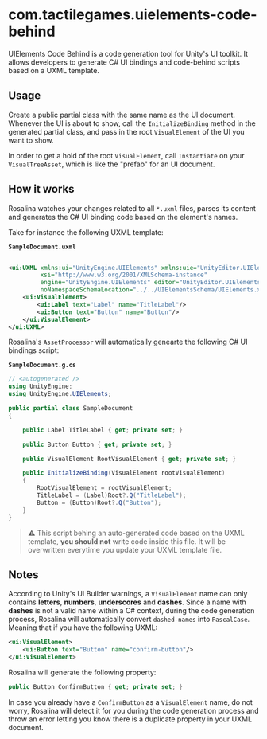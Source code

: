 # com.tactilegames.uielements-code-behind

UIElements Code Behind is a code generation tool for Unity's UI toolkit. It allows developers to generate C# UI bindings and
code-behind scripts based on a UXML template.

## Usage
Create a public partial class with the same name as the UI document. Whenever the UI is about to show, call the `InitializeBinding` method in the generated partial class, and pass in the root `VisualElement` of the UI you want to show. 

In order to get a hold of the root `VisualElement`, call `Instantiate` on your `VisualTreeAsset`, which is like the "prefab" for an UI document.

## How it works

Rosalina watches your changes related to all `*.uxml` files, parses its content and generates the C# UI
binding code based on the element's names.

Take for instance the following UXML template:

**`SampleDocument.uxml`**

```xml

<ui:UXML xmlns:ui="UnityEngine.UIElements" xmlns:uie="UnityEditor.UIElements"
         xsi="http://www.w3.org/2001/XMLSchema-instance"
         engine="UnityEngine.UIElements" editor="UnityEditor.UIElements"
         noNamespaceSchemaLocation="../../UIElementsSchema/UIElements.xsd" editor-extension-mode="False">
    <ui:VisualElement>
        <ui:Label text="Label" name="TitleLabel"/>
        <ui:Button text="Button" name="Button"/>
    </ui:VisualElement>
</ui:UXML>
```

Rosalina's `AssetProcessor` will automatically genearte the following C# UI bindings script:

**`SampleDocument.g.cs`**

```csharp
// <autogenerated />
using UnityEngine;
using UnityEngine.UIElements;

public partial class SampleDocument
{

    public Label TitleLabel { get; private set; }

    public Button Button { get; private set; }

    public VisualElement RootVisualElement { get; private set; }

    public InitializeBinding(VisualElement rootVisualElement)
    {
        RootVisualElement = rootVisualElement;
        TitleLabel = (Label)Root?.Q("TitleLabel");
        Button = (Button)Root?.Q("Button");
    }
}
```

> ⚠️ This script behing an auto-generated code based on the UXML template, **you should not** write code inside this
> file. It will be overwritten everytime you update your UXML template file.



## Notes

According to Unity's UI Builder warnings, a `VisualElement` name can only contains **letters**, **numbers**, **underscores** and **dashes**.
Since a name with **dashes** is not a valid name within a C# context, during the code generation process, Rosalina will automatically convert `dashed-names` into `PascalCase`.
Meaning that if you have the following UXML:
```xml
<ui:VisualElement>
    <ui:Button text="Button" name="confirm-button"/>
</ui:VisualElement>
```
Rosalina will generate the following property:
```csharp
public Button ConfirmButton { get; private set; }
```

In case you already have a `ConfirmButton` as a `VisualElement` name, do not worry, Rosalina will detect it for you during the code generation process and throw an error letting you know there is a duplicate property in your UXML document.

